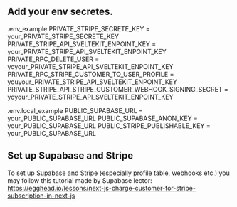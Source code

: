 ## Add your env secretes.
.env_example
PRIVATE_STRIPE_SECRETE_KEY = your_PRIVATE_STRIPE_SECRETE_KEY
PRIVATE_STRIPE_API_SVELTEKIT_ENPOINT_KEY = your_PRIVATE_STRIPE_API_SVELTEKIT_ENPOINT_KEY
PRIVATE_RPC_DELETE_USER = yoyour_PRIVATE_STRIPE_API_SVELTEKIT_ENPOINT_KEY
PRIVATE_RPC_STRIPE_CUSTOMER_TO_USER_PROFILE = youyour_PRIVATE_STRIPE_API_SVELTEKIT_ENPOINT_KEY
PRIVATE_STRIPE_API_STRIPE_CUSTOMER_WEBHOOK_SIGNING_SECRET = yoyour_PRIVATE_STRIPE_API_SVELTEKIT_ENPOINT_KEY


.env.local_example
PUBLIC_SUPABASE_URL = your_PUBLIC_SUPABASE_URL
PUBLIC_SUPABASE_ANON_KEY = your_PUBLIC_SUPABASE_URL
PUBLIC_STRIPE_PUBLISHABLE_KEY = your_PUBLIC_SUPABASE_URL

## Set up Supabase and Stripe
To set up Supabase and Stripe }especially profile table, webhooks etc.) you may follow this tutorial made by Supabase lector: https://egghead.io/lessons/next-js-charge-customer-for-stripe-subscription-in-next-js
